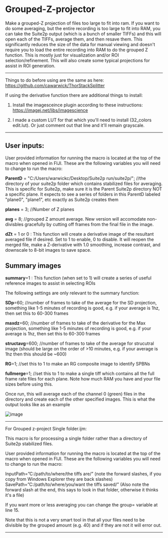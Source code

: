 # Grouped-Z-projector
Make a grouped-Z projection of files too large to fit into ram. If you want to do some averaging, but the entire recording is too large to fit into RAM, you can take the Suite2p output (which is a bunch of smaller TIFFs) and this will open each of the TIFFs, average them, and then resave them. This significantly reduces the size of the data for manual viewing and doesn't require you to load the entire recording into RAM to do the grouped Z function. This is mostly just for visualization and/or ROI selection/refinement. This will also create some typical projections for assist in ROI generation.
_____________________________________________________________________________________________

Things to do before using are the same as here: https://github.com/cawarwick/ThorStackSplitter

If using the derivative function there are additional things to install:

1. Install the imagesceince plugin according to these instructions: https://imagej.net/libs/imagescience

2. I made a custom LUT for that which you'll need to install (32_colors edit.lut). Or just comment out that line and it'll remain grayscale.
_____________________________________________________________________________________________
## User inputs:

User provided information for running the macro is located at the top of the macro when opened in FIJI. These are the following variables you will need to change to run the macro:

**ParentD** = "C:/Users/warwickc/Desktop/Suite2p run/suite2p/"; //the directory of your suite2p folder which contains stabilized files for averaging. This is specific for Suite2p, make sure it is the Parent Suite2p directory NOT a specific plane. It expects to see a series of folders in this ParentD labeled "plane0", "plane1", etc exactly as Suite2p creates them

**planes** = 3; //Number of Z planes

**avg** = 8; //grouped Z amount average. New version will accomodate non-divisbles gracefully by cutting off frames from the final file in the image. 

**dZt** = 1 or 0 : This function will create a derivative image of the resultant averaged file if desired. Set to 1 to enable, 0 to disable. It will reopen the merged file, make a Z-derivative with 1.0 smoothing, increase contrast, and downscale to 8-bit images to save space.

## Summary images
**summary**=1 : This function (when set to 1) will create a series of useful reference images to assist in selecting ROIs

The following settings are only relevant to the summary function:

**SDp**=60; //number of frames to take of the average for the SD projection, something like 1-5 minutes of recording is good, e.g. if your average is 1hz, then set this to 60-300 frames

**maxdz**=60; //number of frames to take of the derivative for the Max projection, something like 1-5 minutes of recording is good, e.g. if your average is 1hz, then set this to 60-300 frames

**structavg**=600; //number of frames to take of the average for strucutral image (should be large on the order of >10 minutes, e.g. if your average is 1hz then this should be ~600)

**RG**=1; //set this to 1 to make an RG composite image to identify SPBNs

**fullmerge**=1; //set this to 1 to make a single tiff which contains all the full frame rate files for each plane. Note how much RAM you have and your file sizes before using this.

Once run, this will average each of the channel 0 (green) files in the directory and create each of the other specified images.
This is what the output looks like as an example

![image](https://user-images.githubusercontent.com/81972652/185458490-ff725f89-f6df-4f46-a1f5-db3cbec648c0.png)

_______________________________________________________________________________________
For Grouped z-project Single folder.ijm:

This macro is for processing a single folder rather than a directory of Suite2p stabilized files.

User provided information for running the macro is located at the top of the macro when opened in FIJI. These are the following variables you will need to change to run the macro:

InputPath=”C:/path/to/where/the tiffs are/” (note the forward slashes, if you copy from Windows Explorer they are back slashes)
SavePath=”C:/path/to/where/you/want the tiffs saved/” (Also note the forward slash at the end, this says to look in that folder, otherwise it thinks it's a file)

If you want more or less averaging you can change the group= variable at line 15. 

Note that this is not a very smart tool in that all your files need to be divisible by the grouped amount (e.g. 40) and if they are not it will error out.
_____________________________________________________________________________________________


